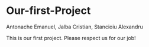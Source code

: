 Our-first-Project
=================

Antonache Emanuel, Jalba Cristian, Stancioiu Alexandru


This is our first project. Please respect us for our job!

